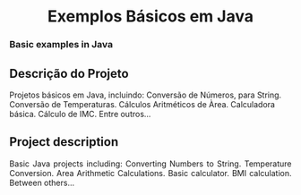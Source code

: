 <h1 align="center">Exemplos Básicos em Java</h1>
<h3 align="left">Basic examples in Java</h3>

## Descrição do Projeto
<p align="left">Projetos básicos em Java, incluindo:
Conversão de Números, para String.
Conversão de Temperaturas.
Cálculos Aritméticos de Àrea.
Calculadora básica.
Cálculo de IMC.
Entre outros...
</p>

## Project description
<p align="justify">Basic Java projects including:
Converting Numbers to String.
Temperature Conversion.
Area Arithmetic Calculations.
Basic calculator.
BMI calculation.
Between others...
</p>